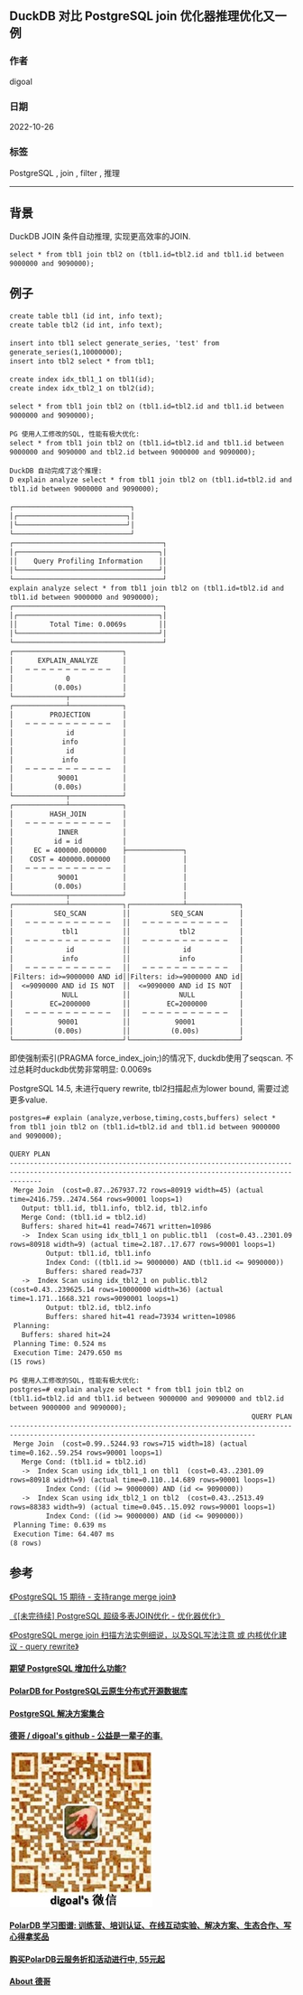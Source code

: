 ## DuckDB 对比 PostgreSQL join 优化器推理优化又一例        
                    
### 作者                    
digoal                    
                    
### 日期                    
2022-10-26                    
                    
### 标签                    
PostgreSQL , join , filter , 推理         
                    
----                    
                    
## 背景               
DuckDB JOIN 条件自动推理, 实现更高效率的JOIN.    
  
```  
select * from tbl1 join tbl2 on (tbl1.id=tbl2.id and tbl1.id between 9000000 and 9090000);    
```  
  
## 例子  
  
```  
create table tbl1 (id int, info text);    
create table tbl2 (id int, info text);    
    
insert into tbl1 select generate_series, 'test' from generate_series(1,10000000);    
insert into tbl2 select * from tbl1;    
    
create index idx_tbl1_1 on tbl1(id);    
create index idx_tbl2_1 on tbl2(id);    
  
select * from tbl1 join tbl2 on (tbl1.id=tbl2.id and tbl1.id between 9000000 and 9090000);    
  
PG 使用人工修改的SQL, 性能有极大优化:   
select * from tbl1 join tbl2 on (tbl1.id=tbl2.id and tbl1.id between 9000000 and 9090000 and tbl2.id between 9000000 and 9090000);    
  
DuckDB 自动完成了这个推理:   
D explain analyze select * from tbl1 join tbl2 on (tbl1.id=tbl2.id and tbl1.id between 9000000 and 9090000);    
  
┌─────────────────────────────┐  
│┌───────────────────────────┐│  
│└───────────────────────────┘│  
└─────────────────────────────┘  
┌─────────────────────────────────────┐  
│┌───────────────────────────────────┐│  
││    Query Profiling Information    ││  
│└───────────────────────────────────┘│  
└─────────────────────────────────────┘  
explain analyze select * from tbl1 join tbl2 on (tbl1.id=tbl2.id and tbl1.id between 9000000 and 9090000);    
┌─────────────────────────────────────┐  
│┌───────────────────────────────────┐│  
││        Total Time: 0.0069s        ││  
│└───────────────────────────────────┘│  
└─────────────────────────────────────┘  
┌───────────────────────────┐                               
│      EXPLAIN_ANALYZE      │                               
│   ─ ─ ─ ─ ─ ─ ─ ─ ─ ─ ─   │                               
│             0             │                               
│          (0.00s)          │                               
└─────────────┬─────────────┘                                                            
┌─────────────┴─────────────┐                               
│         PROJECTION        │                               
│   ─ ─ ─ ─ ─ ─ ─ ─ ─ ─ ─   │                               
│             id            │                               
│            info           │                               
│             id            │                               
│            info           │                               
│   ─ ─ ─ ─ ─ ─ ─ ─ ─ ─ ─   │                               
│           90001           │                               
│          (0.00s)          │                               
└─────────────┬─────────────┘                                                            
┌─────────────┴─────────────┐                               
│         HASH_JOIN         │                               
│   ─ ─ ─ ─ ─ ─ ─ ─ ─ ─ ─   │                               
│           INNER           │                               
│          id = id          │                               
│     EC = 400000.000000    ├──────────────┐                
│    COST = 400000.000000   │              │                
│   ─ ─ ─ ─ ─ ─ ─ ─ ─ ─ ─   │              │                
│           90001           │              │                
│          (0.00s)          │              │                
└─────────────┬─────────────┘              │                                             
┌─────────────┴─────────────┐┌─────────────┴─────────────┐  
│          SEQ_SCAN         ││          SEQ_SCAN         │  
│   ─ ─ ─ ─ ─ ─ ─ ─ ─ ─ ─   ││   ─ ─ ─ ─ ─ ─ ─ ─ ─ ─ ─   │  
│            tbl1           ││            tbl2           │  
│   ─ ─ ─ ─ ─ ─ ─ ─ ─ ─ ─   ││   ─ ─ ─ ─ ─ ─ ─ ─ ─ ─ ─   │  
│             id            ││             id            │  
│            info           ││            info           │  
│   ─ ─ ─ ─ ─ ─ ─ ─ ─ ─ ─   ││   ─ ─ ─ ─ ─ ─ ─ ─ ─ ─ ─   │  
│Filters: id>=9000000 AND id││Filters: id>=9000000 AND id│  
│  <=9090000 AND id IS NOT  ││  <=9090000 AND id IS NOT  │  
│            NULL           ││            NULL           │  
│         EC=2000000        ││         EC=2000000        │  
│   ─ ─ ─ ─ ─ ─ ─ ─ ─ ─ ─   ││   ─ ─ ─ ─ ─ ─ ─ ─ ─ ─ ─   │  
│           90001           ││           90001           │  
│          (0.00s)          ││          (0.00s)          │  
└───────────────────────────┘└───────────────────────────┘   
```  
  
即使强制索引(PRAGMA force_index_join;)的情况下, duckdb使用了seqscan. 不过总耗时duckdb优势非常明显: 0.0069s   
  
  
PostgreSQL 14.5, 未进行query rewrite, tbl2扫描起点为lower bound, 需要过滤更多value.    
  
```  
postgres=# explain (analyze,verbose,timing,costs,buffers) select * from tbl1 join tbl2 on (tbl1.id=tbl2.id and tbl1.id between 9000000 and 9090000);  
                                                                     QUERY PLAN                                                                       
----------------------------------------------------------------------------------------------------------------------------------------------------  
 Merge Join  (cost=0.87..267937.72 rows=80919 width=45) (actual time=2416.759..2474.564 rows=90001 loops=1)  
   Output: tbl1.id, tbl1.info, tbl2.id, tbl2.info  
   Merge Cond: (tbl1.id = tbl2.id)  
   Buffers: shared hit=41 read=74671 written=10986  
   ->  Index Scan using idx_tbl1_1 on public.tbl1  (cost=0.43..2301.09 rows=80918 width=9) (actual time=2.187..17.677 rows=90001 loops=1)  
         Output: tbl1.id, tbl1.info  
         Index Cond: ((tbl1.id >= 9000000) AND (tbl1.id <= 9090000))  
         Buffers: shared read=737  
   ->  Index Scan using idx_tbl2_1 on public.tbl2  (cost=0.43..239625.14 rows=10000000 width=36) (actual time=1.171..1668.321 rows=9090001 loops=1)  
         Output: tbl2.id, tbl2.info  
         Buffers: shared hit=41 read=73934 written=10986  
 Planning:  
   Buffers: shared hit=24  
 Planning Time: 0.524 ms  
 Execution Time: 2479.650 ms  
(15 rows)  
  
PG 使用人工修改的SQL, 性能有极大优化:   
postgres=# explain analyze select * from tbl1 join tbl2 on (tbl1.id=tbl2.id and tbl1.id between 9000000 and 9090000 and tbl2.id between 9000000 and 9090000);    
                                                            QUERY PLAN                                                               
-----------------------------------------------------------------------------------------------------------------------------------  
 Merge Join  (cost=0.99..5244.93 rows=715 width=18) (actual time=0.162..59.254 rows=90001 loops=1)  
   Merge Cond: (tbl1.id = tbl2.id)  
   ->  Index Scan using idx_tbl1_1 on tbl1  (cost=0.43..2301.09 rows=80918 width=9) (actual time=0.110..14.689 rows=90001 loops=1)  
         Index Cond: ((id >= 9000000) AND (id <= 9090000))  
   ->  Index Scan using idx_tbl2_1 on tbl2  (cost=0.43..2513.49 rows=88383 width=9) (actual time=0.045..15.092 rows=90001 loops=1)  
         Index Cond: ((id >= 9000000) AND (id <= 9090000))  
 Planning Time: 0.639 ms  
 Execution Time: 64.407 ms  
(8 rows)  
```  
  
## 参考  
[《PostgreSQL 15 期待 - 支持range merge join》](../202106/20210615_06.md)    
  
[《[未完待续] PostgreSQL 超级多表JOIN优化 - 优化器优化》](../201811/20181124_01.md)    
  
[《PostgreSQL merge join 扫描方法实例细说，以及SQL写法注意 或 内核优化建议 - query rewrite》](../201907/20190713_01.md)    
  
  
#### [期望 PostgreSQL 增加什么功能?](https://github.com/digoal/blog/issues/76 "269ac3d1c492e938c0191101c7238216")
  
  
#### [PolarDB for PostgreSQL云原生分布式开源数据库](https://github.com/ApsaraDB/PolarDB-for-PostgreSQL "57258f76c37864c6e6d23383d05714ea")
  
  
#### [PostgreSQL 解决方案集合](https://yq.aliyun.com/topic/118 "40cff096e9ed7122c512b35d8561d9c8")
  
  
#### [德哥 / digoal's github - 公益是一辈子的事.](https://github.com/digoal/blog/blob/master/README.md "22709685feb7cab07d30f30387f0a9ae")
  
  
![digoal's wechat](../pic/digoal_weixin.jpg "f7ad92eeba24523fd47a6e1a0e691b59")
  
  
#### [PolarDB 学习图谱: 训练营、培训认证、在线互动实验、解决方案、生态合作、写心得拿奖品](https://www.aliyun.com/database/openpolardb/activity "8642f60e04ed0c814bf9cb9677976bd4")
  
  
#### [购买PolarDB云服务折扣活动进行中, 55元起](https://www.aliyun.com/activity/new/polardb-yunparter?userCode=bsb3t4al "e0495c413bedacabb75ff1e880be465a")
  
  
#### [About 德哥](https://github.com/digoal/blog/blob/master/me/readme.md "a37735981e7704886ffd590565582dd0")
  
